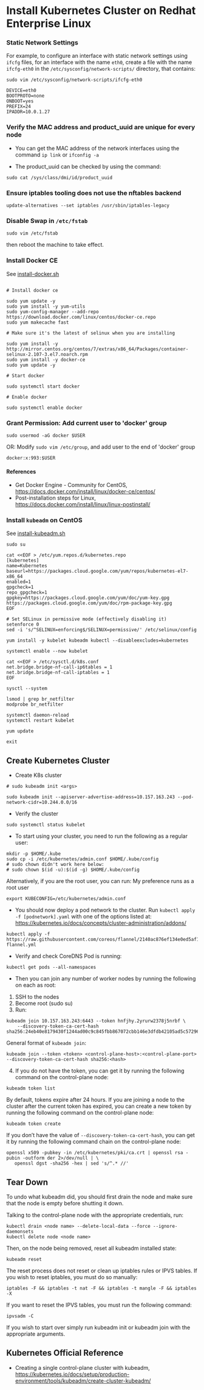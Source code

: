 # Install Kubernetes Cluster on Redhat Enterprise Linux

### Static Network Settings

For example, to configure an interface with static network settings using `ifcfg` files, for an interface with the name `eth0`, create a file with the name `ifcfg-eth0` in the `/etc/sysconfig/network-scripts/` directory, that contains:

```
sudo vim /etc/sysconfig/network-scripts/ifcfg-eth0
```

```
DEVICE=eth0
BOOTPROTO=none
ONBOOT=yes
PREFIX=24
IPADDR=10.0.1.27
```

### Verify the MAC address and product_uuid are unique for every node

- You can get the MAC address of the network interfaces using the
  command `ip link` or `ifconfig -a`

- The product_uuid can be checked by using the command:

```
sudo cat /sys/class/dmi/id/product_uuid
```

### Ensure iptables tooling does not use the nftables backend

```
update-alternatives --set iptables /usr/sbin/iptables-legacy
```

### Disable Swap in `/etc/fstab`

```
sudo vim /etc/fstab
```

then reboot the machine to take effect.

### Install Docker CE

See [install-docker.sh](./install-docker.sh)

```

# Install docker ce

sudo yum update -y
sudo yum install -y yum-utils
sudo yum-config-manager --add-repo https://download.docker.com/linux/centos/docker-ce.repo
sudo yum makecache fast

# Make sure it's the latest of selinux when you are installing

sudo yum install -y http://mirror.centos.org/centos/7/extras/x86_64/Packages/container-selinux-2.107-3.el7.noarch.rpm
sudo yum install -y docker-ce
sudo yum update -y

# Start docker

sudo systemctl start docker

# Enable docker

sudo systemctl enable docker

```

### Grant Permission: Add current user to 'docker' group

```
sudo usermod -aG docker $USER
```

OR: Modify `sudo vim /etc/group`,
and add user to the end of 'docker' group

```
docker:x:993:$USER
```

#### References

- Get Docker Engine - Community for CentOS, https://docs.docker.com/install/linux/docker-ce/centos/
- Post-installation steps for Linux, https://docs.docker.com/install/linux/linux-postinstall/

### Install `kubeadm` on CentOS

See [install-kubeadm.sh](./install-kubeadm.sh)

```
sudo su

cat <<EOF > /etc/yum.repos.d/kubernetes.repo
[kubernetes]
name=Kubernetes
baseurl=https://packages.cloud.google.com/yum/repos/kubernetes-el7-x86_64
enabled=1
gpgcheck=1
repo_gpgcheck=1
gpgkey=https://packages.cloud.google.com/yum/doc/yum-key.gpg https://packages.cloud.google.com/yum/doc/rpm-package-key.gpg
EOF

# Set SELinux in permissive mode (effectively disabling it)
setenforce 0
sed -i 's/^SELINUX=enforcing$/SELINUX=permissive/' /etc/selinux/config

yum install -y kubelet kubeadm kubectl --disableexcludes=kubernetes

systemctl enable --now kubelet

cat <<EOF > /etc/sysctl.d/k8s.conf
net.bridge.bridge-nf-call-ip6tables = 1
net.bridge.bridge-nf-call-iptables = 1
EOF

sysctl --system

lsmod | grep br_netfilter
modprobe br_netfilter

systemctl daemon-reload
systemctl restart kubelet

yum update

exit
```

## Create Kubernetes Cluster

- Create K8s cluster

```
# sudo kubeadm init <args>

sudo kubeadm init --apiserver-advertise-address=10.157.163.243 --pod-network-cidr=10.244.0.0/16
```

- Verify the cluster

```
sudo systemctl status kubelet
```

- To start using your cluster, you need to run the following as a regular user:

```
mkdir -p $HOME/.kube
sudo cp -i /etc/kubernetes/admin.conf $HOME/.kube/config
# sudo chown didn't work here below:
# sudo chown $(id -u):$(id -g) $HOME/.kube/config
```

Alternatively, if you are the root user, you can run:
My preference runs as a root user

```
export KUBECONFIG=/etc/kubernetes/admin.conf
```

- You should now deploy a pod network to the cluster.
  Run `kubectl apply -f [podnetwork].yaml` with one of the options listed at:
  https://kubernetes.io/docs/concepts/cluster-administration/addons/

```
kubectl apply -f https://raw.githubusercontent.com/coreos/flannel/2140ac876ef134e0ed5af15c65e414cf26827915/Documentation/kube-flannel.yml
```

- Verify and check CoreDNS Pod is running:

```
kubectl get pods --all-namespaces
```

- Then you can join any number of worker nodes by running the following on each as root:

1. SSH to the nodes
2. Become root (sudo su)
3. Run:

```
kubeadm join 10.157.163.243:6443 --token hnfjhy.2yrurw2378j5nrbf \
    --discovery-token-ca-cert-hash sha256:24eb40e8179430f1244ad00c9c845fbb867072cbb146e3dfdb42105ad5c57296
```

General format of `kubeadm join`:

```
kubeadm join --token <token> <control-plane-host>:<control-plane-port> --discovery-token-ca-cert-hash sha256:<hash>
```

4. If you do not have the token, you can get it by running the following command on the control-plane node:

```
kubeadm token list
```

By default, tokens expire after 24 hours. If you are joining a node to the cluster after the current token has expired, you can create a new token by running the following command on the control-plane node:

```
kubeadm token create
```

If you don’t have the value of `--discovery-token-ca-cert-hash`, you can get it by running the following command chain on the control-plane node:

```
openssl x509 -pubkey -in /etc/kubernetes/pki/ca.crt | openssl rsa -pubin -outform der 2>/dev/null | \
   openssl dgst -sha256 -hex | sed 's/^.* //'
```

## Tear Down

To undo what kubeadm did, you should first drain the node and make sure that the node is empty before shutting it down.

Talking to the control-plane node with the appropriate credentials, run:

```
kubectl drain <node name> --delete-local-data --force --ignore-daemonsets
kubectl delete node <node name>
```

Then, on the node being removed, reset all kubeadm installed state:

```
kubeadm reset
```

The reset process does not reset or clean up iptables rules or IPVS tables. If you wish to reset iptables, you must do so manually:

```
iptables -F && iptables -t nat -F && iptables -t mangle -F && iptables -X
```

If you want to reset the IPVS tables, you must run the following command:

```
ipvsadm -C
```

If you wish to start over simply run kubeadm init or kubeadm join with the appropriate arguments.

## Kubernetes Official Reference

- Creating a single control-plane cluster with kubeadm, https://kubernetes.io/docs/setup/production-environment/tools/kubeadm/create-cluster-kubeadm/
